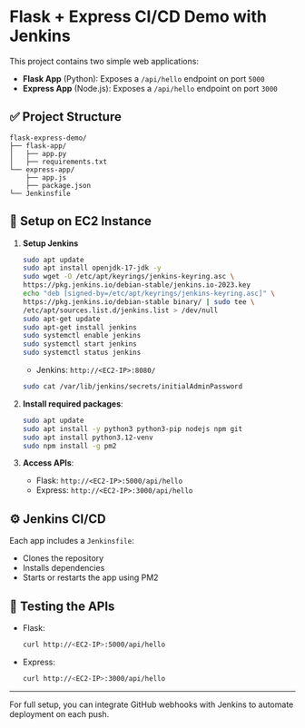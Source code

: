 # Flask + Express CI/CD Demo with Jenkins

This project contains two simple web applications:
- **Flask App** (Python): Exposes a `/api/hello` endpoint on port `5000`
- **Express App** (Node.js): Exposes a `/api/hello` endpoint on port `3000`

## ✅ Project Structure

```
flask-express-demo/
├── flask-app/
│   ├── app.py
│   ├── requirements.txt
└── express-app/
    ├── app.js
    ├── package.json
└── Jenkinsfile   
```

## 🚀 Setup on EC2 Instance

1. **Setup Jenkins**
   ```bash
   sudo apt update
   sudo apt install openjdk-17-jdk -y
   sudo wget -O /etc/apt/keyrings/jenkins-keyring.asc \
   https://pkg.jenkins.io/debian-stable/jenkins.io-2023.key
   echo "deb [signed-by=/etc/apt/keyrings/jenkins-keyring.asc]" \
   https://pkg.jenkins.io/debian-stable binary/ | sudo tee \
   /etc/apt/sources.list.d/jenkins.list > /dev/null
   sudo apt-get update
   sudo apt-get install jenkins
   sudo systemctl enable jenkins
   sudo systemctl start jenkins
   sudo systemctl status jenkins
   ```
   - Jenkins: `http://<EC2-IP>:8080/`

   ```bash
   sudo cat /var/lib/jenkins/secrets/initialAdminPassword
   ```

2. **Install required packages**:
   ```bash
   sudo apt update
   sudo apt install -y python3 python3-pip nodejs npm git
   sudo apt install python3.12-venv
   sudo npm install -g pm2
   ```

3. **Access APIs**:
   - Flask: `http://<EC2-IP>:5000/api/hello`
   - Express: `http://<EC2-IP>:3000/api/hello`

## ⚙️ Jenkins CI/CD

Each app includes a `Jenkinsfile`:
- Clones the repository
- Installs dependencies
- Starts or restarts the app using PM2

## 🧪 Testing the APIs

- Flask:
  ```bash
  curl http://<EC2-IP>:5000/api/hello
  ```

- Express:
  ```bash
  curl http://<EC2-IP>:3000/api/hello
  ```

---

For full setup, you can integrate GitHub webhooks with Jenkins to automate deployment on each push.
